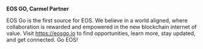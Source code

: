 **EOS GO, Carmel Partner**

EOS Go is the first source for EOS. We believe in a world aligned, where collaboration is rewarded and empowered in the new blockchain internet of value. Visit https://eosgo.io to find opportunities, learn more, stay updated, and get connected. Go EOS!
